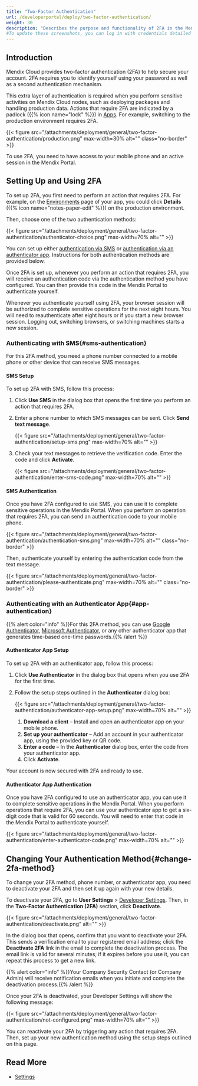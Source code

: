 ```yaml
---
title: "Two-Factor Authentication"
url: /developerportal/deploy/two-factor-authentication/
weight: 30
description: "Describes the purpose and functionality of 2FA in the Mendix Portal."
#To update these screenshots, you can log in with credentials detailed in How to Update Screenshots Using Team Apps.
---
```


## Introduction

Mendix Cloud provides two-factor authentication (2FA) to help secure your account. 2FA requires you to identify yourself using your password as well as a second authentication mechanism.

This extra layer of authentication is required when you perform sensitive activities on Mendix Cloud nodes, such as deploying packages and handling production data. Actions that require 2FA are indicated by a padlock ({{% icon name="lock" %}}) in [Apps](https://sprintr.home.mendix.com). For example, switching to the production environment requires 2FA.

{{< figure src="/attachments/deployment/general/two-factor-authentication/production.png" max-width=30% alt="" class="no-border" >}}

To use 2FA, you need to have access to your mobile phone and an active session in the Mendix Portal.

## Setting Up and Using 2FA

To set up 2FA, you first need to perform an action that requires 2FA. For example, on the [Environments](/developerportal/deploy/environments/) page of your app, you could click **Details** ({{% icon name="notes-paper-edit" %}}) on the production environment.

Then, choose one of the two authentication methods:

{{< figure src="/attachments/deployment/general/two-factor-authentication/authenticator-choice.png"  max-width=70% alt="" >}}

You can set up either [authentication via SMS](#sms-authentication) or [authentication via an authenticator app](#app-authentication). Instructions for both authentication methods are provided below.

Once 2FA is set up, whenever you perform an action that requires 2FA, you will receive an authentication code via the authentication method you have configured. You can then provide this code in the Mendix Portal to authenticate yourself.

Whenever you authenticate yourself using 2FA, your browser session will be authorized to complete sensitive operations for the next eight hours. You will need to reauthenticate after eight hours or if you start a new browser session. Logging out, switching browsers, or switching machines starts a new session.

### Authenticating with SMS{#sms-authentication}

For this 2FA method, you need a phone number connected to a mobile phone or other device that can receive SMS messages. 

#### SMS Setup

To set up 2FA with SMS, follow this process:

1. Click **Use SMS** in the dialog box that opens the first time you perform an action that requires 2FA.
2. Enter a phone number to which SMS messages can be sent. Click **Send text message**.

    {{< figure src="/attachments/deployment/general/two-factor-authentication/setup-sms.png" max-width=70% alt="" >}}

3. Check your text messages to retrieve the verification code. Enter the code and click **Activate**.

    {{< figure src="/attachments/deployment/general/two-factor-authentication/enter-sms-code.png" max-width=70% alt="" >}}

#### SMS Authentication

Once you have 2FA configured to use SMS, you can use it to complete sensitive operations in the Mendix Portal. When you perform an operation that requires 2FA, you can send an authentication code to your mobile phone.

{{< figure src="/attachments/deployment/general/two-factor-authentication/authentication-sms.png" max-width=70%  alt="" class="no-border" >}}

Then, authenticate yourself by entering the authentication code from the text message.

{{< figure src="/attachments/deployment/general/two-factor-authentication/please-authenticate.png" max-width=70% alt="" class="no-border" >}}

### Authenticating with an Authenticator App{#app-authentication}

{{% alert color="info" %}}For this 2FA method, you can use [Google Authenticator](https://support.google.com/accounts/answer/1066447), [Microsoft Authenticator](https://support.microsoft.com/en-us/account-billing/download-and-install-the-microsoft-authenticator-app-351498fc-850a-45da-b7b6-27e523b8702a), or any other authenticator app that generates time-based one-time passwords.{{% /alert %}}

#### Authenticator App Setup

To set up 2FA with an authenticator app, follow this process:

1. Click **Use Authenticator** in the dialog box that opens when you use 2FA for the first time.
2. Follow the setup steps outlined in the **Authenticator** dialog box:
    
    {{< figure src="/attachments/deployment/general/two-factor-authentication/authenticator-app-setup.png" max-width=70% alt="" >}}

    1. **Download a client** – Install and open an authenticator app on your mobile phone.
    2. **Set up your authenticator** – Add an account in your authenticator app, using the provided key or QR code.
    3. **Enter a code** – In the **Authenticator** dialog box, enter the code from your authenticator app.
    4. Click **Activate**.

Your account is now secured with 2FA and ready to use.

#### Authenticator App Authentication

Once you have 2FA configured to use an authenticator app, you can use it to complete sensitive operations in the Mendix Portal. When you perform operations that require 2FA, you can use your authenticator app to get a six-digit code that is valid for 60 seconds. You will need to enter that code in the Mendix Portal to authenticate yourself.

{{< figure src="/attachments/deployment/general/two-factor-authentication/enter-authenticator-code.png" max-width=70% alt="" >}}

## Changing Your Authentication Method{#change-2fa-method}

To change your 2FA method, phone number, or authenticator app, you need to deactivate your 2FA and then set it up again with your new details.

To deactivate your 2FA, go to **User Settings** > [Developer Settings](/mendix-profile/user-settings/#dev-settings). Then, in the **Two-Factor Authentication (2FA)** section, click **Deactivate**.

{{< figure src="/attachments/deployment/general/two-factor-authentication/deactivate.png" alt="" >}}

In the dialog box that opens, confirm that you want to deactivate your 2FA. This sends a verification email to your registered email address; click the **Deactivate 2FA** link in the email to complete the deactivation process. The email link is valid for several minutes; if it expires before you use it, you can repeat this process to get a new link.

{{% alert color="info" %}}Your Company Security Contact (or Company Admin) will receive notification emails when you initiate and complete the deactivation process.{{% /alert %}}

Once your 2FA is deactivated, your Developer Settings will show the following message:

{{< figure src="/attachments/deployment/general/two-factor-authentication/not-configured.png" max-width=70% alt="" >}}

You can reactivate your 2FA by triggering any action that requires 2FA. Then, set up your new authentication method using the setup steps outlined on this page.

## Read More

* [Settings](/developerportal/settings/)
